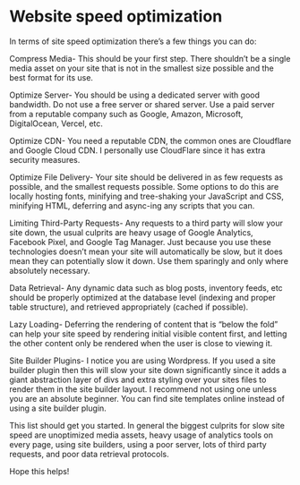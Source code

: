 # Website speed optimization

In terms of site speed optimization there’s a few things you can do:

Compress Media- This should be your first step. There shouldn’t be a single media asset on your site that is not in the smallest size possible and the best format for its use.

Optimize Server- You should be using a dedicated server with good bandwidth. Do not use a free server or shared server. Use a paid server from a reputable company such as Google, Amazon, Microsoft, DigitalOcean, Vercel, etc.

Optimize CDN- You need a reputable CDN, the common ones are Cloudflare and Google Cloud CDN. I personally use CloudFlare since it has extra security measures.

Optimize File Delivery- Your site should be delivered in as few requests as possible, and the smallest requests possible. Some options to do this are locally hosting fonts, minifying and tree-shaking your JavaScript and CSS, minifying HTML, deferring and async-ing any scripts that you can.

Limiting Third-Party Requests- Any requests to a third party will slow your site down, the usual culprits are heavy usage of Google Analytics, Facebook Pixel, and Google Tag Manager. Just because you use these technologies doesn’t mean your site will automatically be slow, but it does mean they can potentially slow it down. Use them sparingly and only where absolutely necessary.

Data Retrieval- Any dynamic data such as blog posts, inventory feeds, etc should be properly optimized at the database level (indexing and proper table structure), and retrieved appropriately (cached if possible).

Lazy Loading- Deferring the rendering of content that is “below the fold” can help your site speed by rendering initial visible content first, and letting the other content only be rendered when the user is close to viewing it.

Site Builder Plugins- I notice you are using Wordpress. If you used a site builder plugin then this will slow your site down significantly since it adds a giant abstraction layer of divs and extra styling over your sites files to render them in the site builder layout. I recommend not using one unless you are an absolute beginner. You can find site templates online instead of using a site builder plugin.

This list should get you started. In general the biggest culprits for slow site speed are unoptimized media assets, heavy usage of analytics tools on every page, using site builders, using a poor server, lots of third party requests, and poor data retrieval protocols.

Hope this helps!
